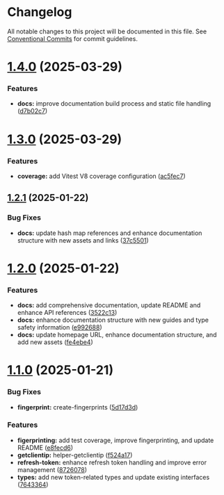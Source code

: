 # Changelog

All notable changes to this project will be documented in this file. See [Conventional Commits](https://conventionalcommits.org) for commit guidelines.

# [1.4.0](https://github.com/Nekzus/tokenly/compare/v1.3.0...v1.4.0) (2025-03-29)


### Features

* **docs:** improve documentation build process and static file handling ([d7b02c7](https://github.com/Nekzus/tokenly/commit/d7b02c7b9a91c0c890991b735f36da16955c0b01))

# [1.3.0](https://github.com/Nekzus/tokenly/compare/v1.2.1...v1.3.0) (2025-03-29)


### Features

* **coverage:** add Vitest V8 coverage configuration ([ac5fec7](https://github.com/Nekzus/tokenly/commit/ac5fec733f0645a4be126a7d434547c3dadf042e))

## [1.2.1](https://github.com/Nekzus/tokenly/compare/v1.2.0...v1.2.1) (2025-01-22)


### Bug Fixes

* **docs:** update hash map references and enhance documentation structure with new assets and links ([37c5501](https://github.com/Nekzus/tokenly/commit/37c5501dae87367e591801b26ebed9c726ecca33))

# [1.2.0](https://github.com/Nekzus/tokenly/compare/v1.1.0...v1.2.0) (2025-01-22)


### Features

* **docs:** add comprehensive documentation, update README and enhance API references ([3522c13](https://github.com/Nekzus/tokenly/commit/3522c133bbe1bc8584806f6c9ab0affabd6d99e9))
* **docs:** enhance documentation structure with new guides and type safety information ([e992688](https://github.com/Nekzus/tokenly/commit/e9926884a9b8d3321bb7ce943c53e17ecda17588))
* **docs:** update homepage URL, enhance documentation structure, and add new assets ([fe4ebe4](https://github.com/Nekzus/tokenly/commit/fe4ebe43ea9d866e4027d728f03b9d5385915e57))

# [1.1.0](https://github.com/Nekzus/tokenly/compare/v1.0.2...v1.1.0) (2025-01-21)


### Bug Fixes

* **fingerprint:** create-fingerprints ([5d17d3d](https://github.com/Nekzus/tokenly/commit/5d17d3d613403b4c27cc47b3f7c09773acde9237))


### Features

* **figerprinting:** add test coverage, improve fingerprinting, and update README ([e8fecd6](https://github.com/Nekzus/tokenly/commit/e8fecd67c372f491912173a568a00759ca84663e))
* **getclientip:** helper-getclientip ([f524a17](https://github.com/Nekzus/tokenly/commit/f524a177f003fae81e344da32bcbca2dfddd9096))
* **refresh-token:** enhance refresh token handling and improve error management ([8726078](https://github.com/Nekzus/tokenly/commit/87260788b2b9bea9c93f7b61a05cf7998ea5f509))
* **types:** add new token-related types and update existing interfaces ([7643364](https://github.com/Nekzus/tokenly/commit/7643364638eb6f268c4002baf952e509926b3155))
